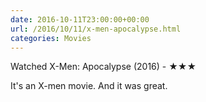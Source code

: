 ```yaml
---
date: 2016-10-11T23:00:00+00:00
url: /2016/10/11/x-men-apocalypse.html
categories: Movies
---
```

Watched X-Men: Apocalypse (2016) - ★★★

It's an X-men movie. And it was great.


